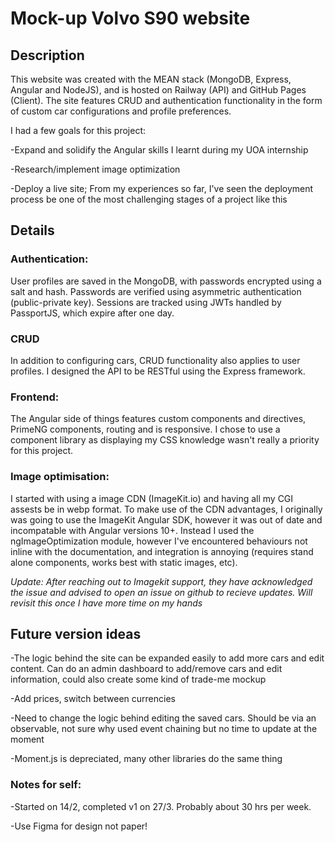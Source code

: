 # Mock-up Volvo S90 website

## Description

This website was created with the MEAN stack (MongoDB, Express, Angular and NodeJS), and is hosted on Railway (API) and GitHub Pages (Client). The site features CRUD and authentication functionality in the form of custom car configurations and profile preferences. 

I had a few goals for this project:

-Expand and solidify the Angular skills I learnt during my UOA internship

-Research/implement image optimization

-Deploy a live site; From my experiences so far, I've seen the deployment process be one of the most challenging stages of a project like this

## Details

### Authentication:

User profiles are saved in the MongoDB, with passwords encrypted using a salt and hash. Passwords are verified using asymmetric authentication (public-private key). Sessions are tracked using JWTs handled by PassportJS, which expire after one day.

### CRUD

In addition to configuring cars, CRUD functionality also applies to user profiles. I designed the API to be RESTful using the Express framework.

### Frontend:

The Angular side of things features custom components and directives, PrimeNG components, routing and is responsive. I chose to use a component library as displaying my CSS knowledge wasn't really a priority for this project. 


### Image optimisation:

I started with using a image CDN (ImageKit.io) and having all my CGI assests be in webp format. To make use of the CDN advantages, I originally was going to use the ImageKit Angular SDK, however it was out of date and incompatable with Angular versions 10+. Instead I used the ngImageOptimization module, however I've encountered behaviours not inline with the documentation, and integration is annoying (requires stand alone components, works best with static images, etc).

*Update: After reaching out to Imagekit support, they have acknowledged the issue and advised to open an issue on github to recieve updates. Will revisit this once I have more time on my hands*

## Future version ideas

-The logic behind the site can be expanded easily to add more cars and edit content. Can do an admin dashboard to add/remove cars and edit information, could also create some kind of trade-me mockup

-Add prices, switch between currencies 

-Need to change the logic behind editing the saved cars. Should be via an observable, not sure why used event chaining but no time to update at the moment

-Moment.js is depreciated, many other libraries do the same thing

### Notes for self:

-Started on 14/2, completed v1 on 27/3. Probably about 30 hrs per week.

-Use Figma for design not paper!
